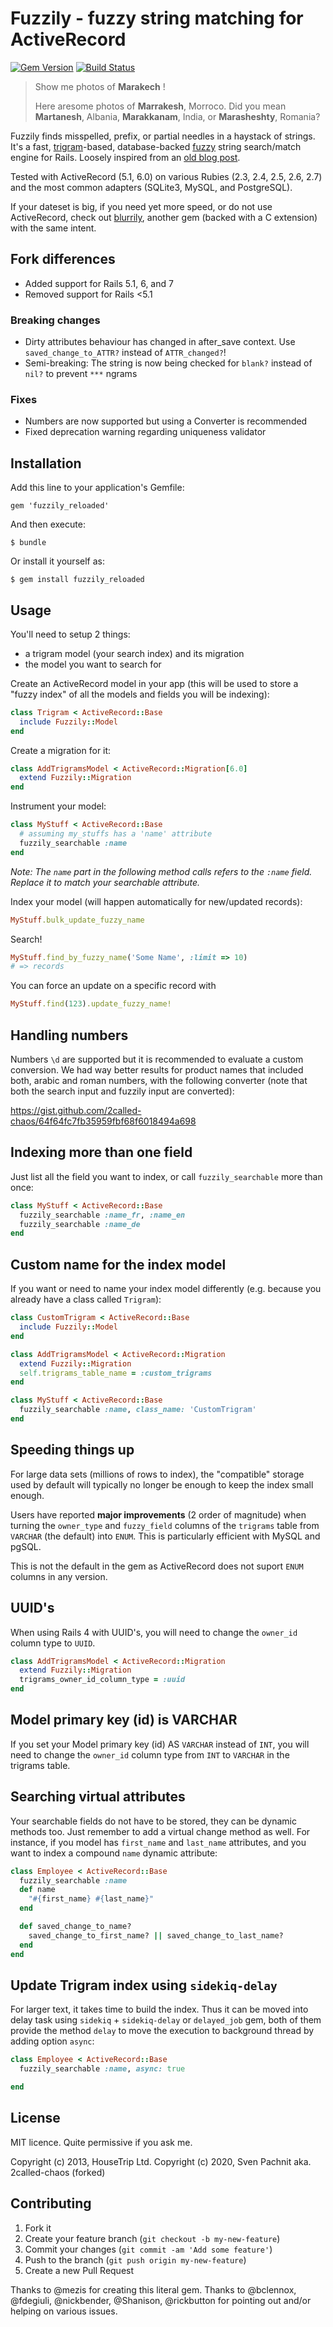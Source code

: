 # Fuzzily - fuzzy string matching for ActiveRecord

[![Gem Version](https://badge.fury.io/rb/fuzzily_reloaded.png)](https://badge.fury.io/rb/fuzzily_reloaded)
[![Build Status](https://travis-ci.org/2called-chaos/fuzzily.png?branch=master)](https://travis-ci.org/2called-chaos/fuzzily)

> Show me photos of **Marakech** !
>
> Here aresome photos of **Marrakesh**, Morroco.
> Did you mean **Martanesh**, Albania, **Marakkanam**, India, or **Marasheshty**, Romania?

Fuzzily finds misspelled, prefix, or partial needles in a haystack of
strings. It's a fast, [trigram](http://en.wikipedia.org/wiki/N-gram)-based, database-backed [fuzzy](http://en.wikipedia.org/wiki/Approximate_string_matching) string search/match engine for Rails.
Loosely inspired from an [old blog post](http://unirec.blogspot.co.uk/2007/12/live-fuzzy-search-using-n-grams-in.html).

Tested with ActiveRecord (5.1, 6.0) on various Rubies (2.3, 2.4, 2.5, 2.6, 2.7) and the most common adapters (SQLite3, MySQL, and PostgreSQL).

If your dateset is big, if you need yet more speed, or do not use ActiveRecord,
check out [blurrily](http://github.com/mezis/blurrily), another gem (backed with a C extension)
with the same intent.

## Fork differences

- Added support for Rails 5.1, 6, and 7
- Removed support for Rails <5.1

### Breaking changes

- Dirty attributes behaviour has changed in after_save context.
  Use `saved_change_to_ATTR?` instead of `ATTR_changed?`!
- Semi-breaking: The string is now being checked for `blank?` instead of `nil?` to prevent `***` ngrams

### Fixes

- Numbers are now supported but using a Converter is recommended
- Fixed deprecation warning regarding uniqueness validator


## Installation

Add this line to your application's Gemfile:

    gem 'fuzzily_reloaded'

And then execute:

    $ bundle

Or install it yourself as:

    $ gem install fuzzily_reloaded

## Usage

You'll need to setup 2 things:

- a trigram model (your search index) and its migration
- the model you want to search for

Create an ActiveRecord model in your app (this will be used to store a "fuzzy index" of all the models and fields you will be indexing):

```ruby
class Trigram < ActiveRecord::Base
  include Fuzzily::Model
end
```

Create a migration for it:

```ruby
class AddTrigramsModel < ActiveRecord::Migration[6.0]
  extend Fuzzily::Migration
end
```

Instrument your model:

```ruby
class MyStuff < ActiveRecord::Base
  # assuming my_stuffs has a 'name' attribute
  fuzzily_searchable :name
end
```

*Note: The `name` part in the following method calls refers to the `:name` field. Replace it to match your searchable attribute.*

Index your model (will happen automatically for new/updated records):

```ruby
MyStuff.bulk_update_fuzzy_name
```

Search!

```ruby
MyStuff.find_by_fuzzy_name('Some Name', :limit => 10)
# => records
```

You can force an update on a specific record with

```ruby
MyStuff.find(123).update_fuzzy_name!
```

## Handling numbers

Numbers `\d` are supported but it is recommended to evaluate a custom conversion.
We had way better results for product names that included both, arabic and roman numbers,
with the following converter (note that both the search input and fuzzily input are converted):

https://gist.github.com/2called-chaos/64f64fc7fb35959fbf68f6018494a698

## Indexing more than one field

Just list all the field you want to index, or call `fuzzily_searchable` more than once:

```ruby
class MyStuff < ActiveRecord::Base
  fuzzily_searchable :name_fr, :name_en
  fuzzily_searchable :name_de
end
```

## Custom name for the index model

If you want or need to name your index model differently (e.g. because you already have a class called `Trigram`):

```ruby
class CustomTrigram < ActiveRecord::Base
  include Fuzzily::Model
end

class AddTrigramsModel < ActiveRecord::Migration
  extend Fuzzily::Migration
  self.trigrams_table_name = :custom_trigrams
end

class MyStuff < ActiveRecord::Base
  fuzzily_searchable :name, class_name: 'CustomTrigram'
end
```

## Speeding things up

For large data sets (millions of rows to index), the "compatible" storage
used by default will typically no longer be enough to keep the index small
enough.

Users have reported **major improvements** (2 order of magnitude) when turning
the `owner_type` and `fuzzy_field` columns of the `trigrams` table from
`VARCHAR` (the default) into `ENUM`. This is particularly efficient with
MySQL and pgSQL.

This is not the default in the gem as ActiveRecord does not suport `ENUM`
columns in any version.

## UUID's

When using Rails 4 with UUID's, you will need to change the `owner_id` column type to `UUID`.

```ruby
class AddTrigramsModel < ActiveRecord::Migration
  extend Fuzzily::Migration
  trigrams_owner_id_column_type = :uuid
end
```

## Model primary key (id) is VARCHAR

If you set your Model primary key (id) AS `VARCHAR` instead of `INT`, you will need to change the `owner_id` column type from `INT` to `VARCHAR` in the trigrams table.

## Searching virtual attributes

Your searchable fields do not have to be stored, they can be dynamic methods
too. Just remember to add a virtual change method as well.
For instance, if you model has `first_name` and `last_name` attributes, and you
want to index a compound `name` dynamic attribute:

```ruby
class Employee < ActiveRecord::Base
  fuzzily_searchable :name
  def name
    "#{first_name} #{last_name}"
  end

  def saved_change_to_name?
    saved_change_to_first_name? || saved_change_to_last_name?
  end
end
```

## Update Trigram index using `sidekiq-delay`

For larger text, it takes time to build the index. Thus it can be moved into delay task using `sidekiq` + `sidekiq-delay` or `delayed_job` gem, both of them provide the method `delay` to move the execution to background thread by adding option `async`:

```ruby
class Employee < ActiveRecord::Base
  fuzzily_searchable :name, async: true

end
```

## License

MIT licence. Quite permissive if you ask me.

Copyright (c) 2013, HouseTrip Ltd.
Copyright (c) 2020, Sven Pachnit aka. 2called-chaos (forked)

## Contributing

1. Fork it
2. Create your feature branch (`git checkout -b my-new-feature`)
3. Commit your changes (`git commit -am 'Add some feature'`)
4. Push to the branch (`git push origin my-new-feature`)
5. Create a new Pull Request


Thanks to @mezis for creating this literal gem.
Thanks to @bclennox, @fdegiuli, @nickbender, @Shanison, @rickbutton for pointing out
and/or helping on various issues.
